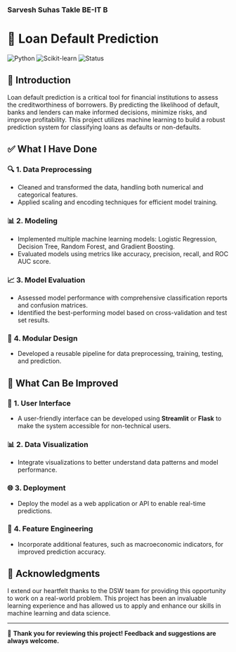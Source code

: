 ### Sarvesh Suhas Takle BE-IT B 
# 🚀 Loan Default Prediction

![Python](https://img.shields.io/badge/Python-3.7%2B-blue?logo=python&logoColor=white)
![Scikit-learn](https://img.shields.io/badge/Scikit--learn-0.24%2B-orange?logo=scikit-learn&logoColor=white)
![Status](https://img.shields.io/badge/Status-Completed-success?style=flat)

## 📖 Introduction

Loan default prediction is a critical tool for financial institutions to assess the creditworthiness of borrowers. By predicting the likelihood of default, banks and lenders can make informed decisions, minimize risks, and improve profitability. This project utilizes machine learning to build a robust prediction system for classifying loans as defaults or non-defaults.

## ✅ What I Have Done

### 🔍 **1. Data Preprocessing**
   - Cleaned and transformed the data, handling both numerical and categorical features.
   - Applied scaling and encoding techniques for efficient model training.

### 📊 **2. Modeling**
   - Implemented multiple machine learning models: Logistic Regression, Decision Tree, Random Forest, and Gradient Boosting.
   - Evaluated models using metrics like accuracy, precision, recall, and ROC AUC score.

### 📈 **3. Model Evaluation**
   - Assessed model performance with comprehensive classification reports and confusion matrices.
   - Identified the best-performing model based on cross-validation and test set results.

### 🔄 **4. Modular Design**
   - Developed a reusable pipeline for data preprocessing, training, testing, and prediction.

## 🚀 What Can Be Improved

### 🌟 **1. User Interface**
   - A user-friendly interface can be developed using **Streamlit** or **Flask** to make the system accessible for non-technical users.

### 📊 **2. Data Visualization**
   - Integrate visualizations to better understand data patterns and model performance.

### 🌐 **3. Deployment**
   - Deploy the model as a web application or API to enable real-time predictions.

### 🧠 **4. Feature Engineering**
   - Incorporate additional features, such as macroeconomic indicators, for improved prediction accuracy.

## 💬 Acknowledgments

I extend our heartfelt thanks to the DSW team for providing this opportunity to work on a real-world problem. This project has been an invaluable learning experience and has allowed us to apply and enhance our skills in machine learning and data science. 

---

🙏 **Thank you for reviewing this project! Feedback and suggestions are always welcome.**
